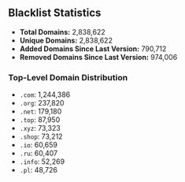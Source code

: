 ## Blacklist Statistics

- **Total Domains:** 2,838,622
- **Unique Domains:** 2,838,622
- **Added Domains Since Last Version:** 790,712
- **Removed Domains Since Last Version:** 974,006

### Top-Level Domain Distribution

-  `.com`: 1,244,386
-  `.org`: 237,820
-  `.net`: 179,180
-  `.top`: 87,950
-  `.xyz`: 73,323
-  `.shop`: 73,212
-  `.io`: 60,659
-  `.ru`: 60,407
-  `.info`: 52,269
-  `.pl`: 48,726
